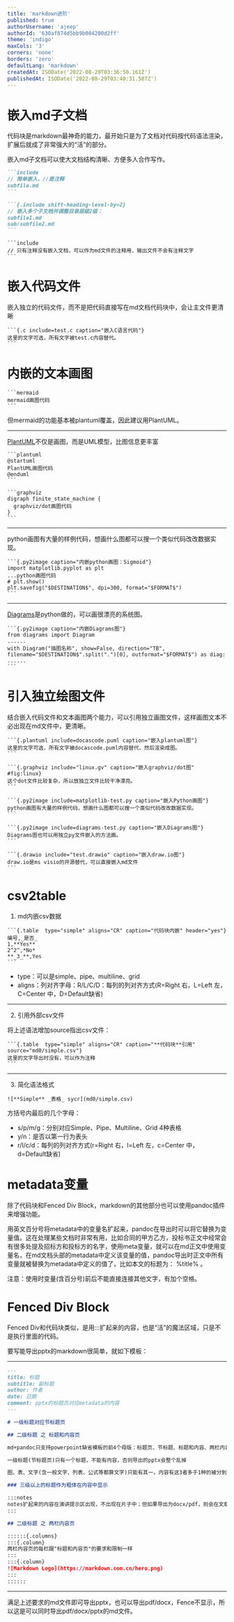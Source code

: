 ```yaml
---
title: 'markdown进阶'
published: true
authorUsername: 'ajeep'
authorId: '630af874d5bb9b004200d2ff'
theme: 'indigo'
maxCols: '3'
corners: 'none'
borders: 'zero'
defaultLang: 'markdown'
createdAt: ISODate('2022-08-29T03:36:50.161Z')
publishedAt: ISODate('2022-08-29T03:40:31.507Z')
---
```


# 嵌入md子文档

代码块是markdown最神奇的能力，最开始只是为了文档对代码按代码语法渲染，扩展后就成了非常强大的“活”的部分。

嵌入md子文档可以使大文档结构清晰、方便多人合作写作。

~~~markdown
```include
// 简单嵌入，//是注释
subfile.md
```
~~~

~~~markdown
```{.include shift-heading-level-by=2}
// 嵌入多个子文档并调整目录层级2级：
subfile1.md
sub/subfile2.md
```
~~~

~~~
```include
// 只有注释没有嵌入文档，可以作为md文件的注释用，输出文件不会有注释文字
```
~~~

# 嵌入代码文件

嵌入独立的代码文件，而不是把代码直接写在md文档代码块中，会让主文件更清晰

~~~
```{.c include=test.c caption="嵌入C语言代码"}
这里的文字可选，所有文字被test.c内容替代。
```
~~~

# 内嵌的文本画图

~~~
```mermaid
mermaid画图代码
```
~~~

但mermaid的功能基本被plantuml覆盖，因此建议用PlantUML。

------

[PlantUML](https://plantuml.com/)不仅是画图，而是UML模型，比图信息更丰富

~~~
```plantuml
@startuml
PlantUML画图代码
@enduml
```
~~~

~~~
```graphviz
digraph finite_state_machine {
  graphviz/dot画图代码
}
```
~~~

------

python画图有大量的样例代码，想画什么图都可以搜一个类似代码改改数据实现。

~~~
```{.py2image caption="内嵌python画图：Sigmoid"}
import matplotlib.pyplot as plt
...python画图代码
# plt.show()
plt.savefig("$DESTINATION$", dpi=300, format="$FORMAT$")
```
~~~

------

[Diagrams](https://diagrams.mingrammer.com/)是python做的，可以画很漂亮的系统图。

~~~
```{.py2image caption="内嵌Diagrams图"}
from diagrams import Diagram
......
with Diagram("插图名称", show=False, direction="TB", filename="$DESTINATION$".split(".")[0], outformat="$FORMAT$") as diag:
......
```
~~~


# 引入独立绘图文件

结合嵌入代码文件和文本画图两个能力，可以引用独立画图文件，这样画图文本不必出现在md文件中，更清晰。

~~~
```{.plantuml include=docascode.puml caption="嵌入plantuml图"}
这里的文字可选，所有文字被docascode.puml内容替代，然后渲染成图。
```
~~~

~~~
```{.graphviz include="linux.gv" caption="嵌入graphviz/dot图" #fig:linux}
这个dot文件比较复杂，所以放独立文件比较干净漂亮。
```
~~~

~~~
```{.py2image include=matplotlib-test.py caption="嵌入Python画图"}
python画图有大量的样例代码，想画什么图都可以搜一个类似代码改改数据实现。
```
~~~

~~~
```{.py2image include=diagrams-test.py caption="嵌入Diagrams图"}
Diagrams图也可以用独立py文件嵌入的方法画。
```
~~~

~~~
```{.drawio include="test.drawio" caption="嵌入draw.io图"}
draw.io是ms visio的开源替代，可以直接嵌入md文件
```
~~~

# csv2table

1. md内嵌csv数据

~~~
```{.table  type="simple" aligns="CR" caption="代码块内嵌" header="yes"}
编号,_是否_
1,**Yes**
2^2^,*No*
**_3_**,Yes
```
~~~

- type：可以是simple、pipe、multiline、grid
- aligns：列对齐字母：R/L/C/D：每列的列对齐方式(R=Right 右，L=Left 左，C=Center 中，D=Default缺省)

------

2. 引用外部csv文件

将上述语法增加source指出csv文件：

~~~
```{.table  type="simple" aligns="CR" caption="**代码块**引用" source="md0/simple.csv"}
这里的文字导出时没有，可以作为注释
```
~~~

------

3. 简化语法格式

~~~
![**Simple** _表格_ sycr](md0/simple.csv)
~~~

方括号内最后的几个字母：

- s/p/m/g：分别对应Simple、Pipe、Multiline、Grid 4种表格
- y/n：是否以第一行为表头
- r/l/c/d：每列的列对齐方式(r=Right 右，l=Left 左，c=Center 中，d=Default缺省)

# metadata变量

除了代码块和Fenced Div Block，markdown的其他部分也可以使用pandoc插件来增强功能。

用英文百分号将metadata中的变量名扩起来，pandoc在导出时可以将它替换为变量值。这在处理某些文档时非常有用，比如合同的甲方乙方，投标书正文中经常会有很多处提及招标方和投标方的名字，使用meta变量，就可以在md正文中使用变量名，在md文档头部的metadata中定义该变量的值，pandoc导出时正文中所有变量就被替换为metadata中定义的值了，比如本文的标题为： %title% 。

注意：使用时变量(含百分号)前后不能直接连接其他文字，有加个空格。

# Fenced Div Block

Fenced Div和代码块类似，是用:::扩起来的内容，也是“活”的魔法区域，只是不是执行里面的代码。

要写能导出pptx的markdown很简单，就如下模板：

------

```markdown
---
title: 标题
subtitle: 副标题
author: 作者
date: 日期
comment: pptx的标题页对应metadata的内容
---

# 一级标题对应节标题页

## 二级标题 之 标题和内容页

md+pandoc只支持powerpoint缺省模板的前4个母版：标题页、节标题、标题和内容、两栏内容；

一级标题(节标题页)只有一个标题，不能有内容，否则导出的pptx会整个乱掉

图、表、文字(含一般文字、列表、公式等都算文字)只能有其一，内容有这3者多于1种的被分到多个页面，图/表可以有caption，图文混排可以利用caption或两栏内容，导出pptx后再做后期调整。

### 三级以上的标题作为粗体在内容中显示

:::notes
notes扩起来的内容在演讲提示区出现，不出现在片子中；但如果导出为docx/pdf，则会在文章中出现。
:::

## 二级标题 之 两栏内容页

::::::{.columns}
:::{.column}
两栏内容页的每栏跟"标题和内容页"的要求和限制一样
:::
:::{.column}
![Markdown Logo](https://markdown.com.cn/hero.png)
:::
::::::
```

------

满足上述要求的md文件即可导出pptx，也可以导出pdf/docx，Fence不显示，所以这是可以同时导出pdf/docx/pptx的md文件。
